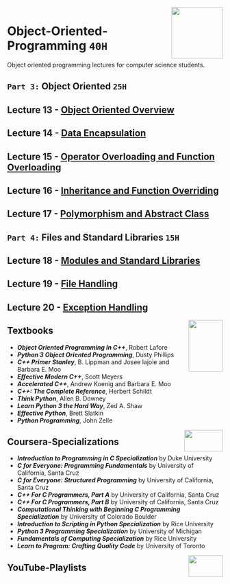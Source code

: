 <img align="right" width="120" height="120" src="https://github.com/cs-MohamedAyman/Computer-Science-Textbooks/blob/master/logos/object-oriented.jpg">

# Object-Oriented-Programming `40H`
Object oriented programming lectures for computer science students.

## `Part 3:` Object Oriented `25H`

## Lecture 13 - [Object Oriented Overview](https://github.com/cs-MohamedAyman/Object-Oriented-Programming/tree/master/Lecture-13-Object-Oriented-Overview)

## Lecture 14 - [Data Encapsulation](https://github.com/cs-MohamedAyman/Object-Oriented-Programming/tree/master/Lecture-14-Data-Encapsulation)

## Lecture 15 - [Operator Overloading and Function Overloading](https://github.com/cs-MohamedAyman/Object-Oriented-Programming/tree/master/Lecture-15-Operator-Overloading-and-Function-Overloading)

## Lecture 16 - [Inheritance and Function Overriding](https://github.com/cs-MohamedAyman/Object-Oriented-Programming/tree/master/Lecture-16-Inheritance-and-Function-Overriding)

## Lecture 17 - [Polymorphism and Abstract Class](https://github.com/cs-MohamedAyman/Object-Oriented-Programming/tree/master/Lecture-17-Polymorphism-and-Abstract-Class)

## `Part 4:` Files and Standard Libraries `15H`

## Lecture 18 - [Modules and Standard Libraries](https://github.com/cs-MohamedAyman/Object-Oriented-Programming/tree/master/Lecture-18-Modules-and-Standard-Libraries)

## Lecture 19 - [File Handling](https://github.com/cs-MohamedAyman/Object-Oriented-Programming/tree/master/Lecture-19-File-Handling)

## Lecture 20 - [Exception Handling](https://github.com/cs-MohamedAyman/Object-Oriented-Programming/tree/master/Lecture-20-Exception-Handling)

<img align="right" width="80" height="120" src="https://github.com/cs-MohamedAyman/Computer-Science-Textbooks/blob/master/logos/textbooks.jpg">

## Textbooks

* ***Object Oriented Programming In C++***, Robert Lafore
* ***Python 3 Object Oriented Programming***, Dusty Phillips
* ***C++ Primer Stanley***, B. Lippman and Josee lajoie and Barbara E. Moo
* ***Effective Modern C++***, Scott Meyers
* ***Accelerated C++***, Andrew Koenig and Barbara E. Moo
* ***C++: The Complete Reference***, Herbert Schildt
* ***Think Python***, Allen B. Downey
* ***Learn Python 3 the Hard Way***, Zed A. Shaw
* ***Effective Python***, Brett Slatkin
* ***Python Programming***, John Zelle

<img align="right" width="90" height="50" src="https://github.com/cs-MohamedAyman/Coursera-Specializations/blob/master/organizations-logos/coursera.jpg">

## Coursera-Specializations

* ***Introduction to Programming in C Specialization*** by Duke University
* ***C for Everyone: Programming Fundamentals*** by University of California, Santa Cruz
* ***C for Everyone: Structured Programming*** by University of California, Santa Cruz
* ***C++ For C Programmers, Part A*** by University of California, Santa Cruz
* ***C++ For C Programmers, Part B*** by University of California, Santa Cruz
* ***Computational Thinking with Beginning C Programming Specialization*** by University of Colorado Boulder
* ***Introduction to Scripting in Python Specialization*** by Rice University
* ***Python 3 Programming Specialization*** by University of Michigan
* ***Fundamentals of Computing Specialization*** by Rice University
* ***Learn to Program: Crafting Quality Code*** by University of Toronto

<img align="right" width="80" height="50" src="https://github.com/cs-MohamedAyman/YouTube-Playlists/blob/master/organizations-logos/youtube.jpg">

## YouTube-Playlists
